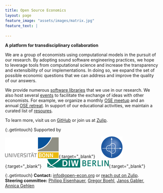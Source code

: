 ```yaml
---
title: Open Source Economics
layout: page
feature_image: "assets/images/matrix.jpg"
feature_text: |

---
```



**A platform for transdisciplinary collaboration**

We are a group of economists using computational models in the pursuit of our research. By adopting sound software engineering practices, we hope to leverage tools from computational science and increase the transparency and extensibility of our im&shy;ple&shy;men&shy;ta&shy;tions. In doing so, we expand the set of possible economic questions that we can address and improve the quality of our answers.

We provide numerous [software libraries](software) that we use in our research. We also host several [events](events) to facilitate the exchange of ideas with other economists. For example, we organize a monthly [OSE meetup](https://github.com/OpenSourceEconomics/ose-meetup) and an annual [OSE retreat](https://github.com/OpenSourceEconomics/ose-retreat). In support of our educational activities, we maintain a curated list of [resoures](resources).

To learn more, visit us on [GitHub](https://github.com/OpenSourceEconomics) or join us at [Zulip](https://ose.zulipchat.com/#).

{:.getintouch}
Supported by

[<img src="/assets/images/UNI_Bonn_Logo_Standard_RZ_RGB.svg" alt="U Bonn logo" width="35%"/>](https://www.uni-bonn.de/startpage?set_language=en){:target="_blank"} &nbsp; &nbsp;
[<img src="/assets/images/Logo_TRA1.png" alt="TRA 1 logo" width="14%"/>](https://www.uni-bonn.de/research/research-profile/mathematics-modelling-and-simulation-of-complex-systems-1){:target="_blank"} &nbsp; &nbsp;
[<img src="/assets/images/Logo_DIW_Berlin.svg" alt="DIW Berlin logo" width="40%"/>](https://www.diw.de/en){:target="_blank"}

{:.getintouch}
**Contact:** [info@open-econ.org](mailto:info@open-econ.org) or [reach out on Zulip](https://ose.zulipchat.com/#).<br/>
**Steering committee:** [Philipp Eisenhauer](https://peisenha.github.io), [Gregor Boehl](https://gregorboehl.com), [Janos Gabler](https://github.com/janosg), [Annica Gehlen](https://github.com/amageh)
